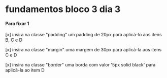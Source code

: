 # fundamentos bloco 3 dia 3

#### Para fixar 1

  [x] insira na classe "padding" um padding de 20px para aplicá-lo aos itens B, C e D

  [x] insira na classe "margin" uma margem de 30px para aplicá-la aos itens C e D

  [x] insira na classe "border" uma borda com valor '5px solid black' para aplicá-la ao item D

